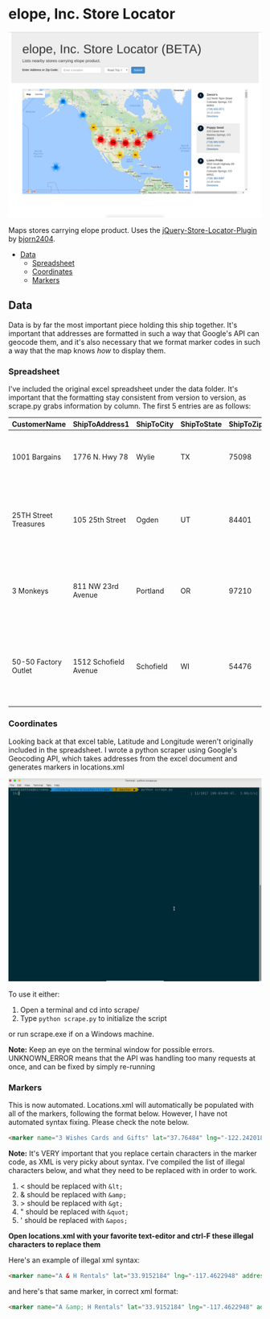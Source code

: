 # elope, Inc. Store Locator
![alt text](https://github.com/SebastianLloret/storelocator/blob/master/maintenance/img/0.png "Distribution Map")

Maps stores carrying elope product. Uses the [jQuery-Store-Locator-Plugin](https://github.com/bjorn2404/jQuery-Store-Locator-Plugin) by [bjorn2404](https://github.com/bjorn2404).

* [Data](#data)
  * [Spreadsheet](#spreadsheet)
  * [Coordinates](#coordinates)
  * [Markers](#markers)

## Data
Data is by far the most important piece holding this ship together. It's important that addresses are formatted in such a way that Google's API can geocode them, and it's also necessary that we format marker codes in such a way that the map knows _how_ to display them.

### Spreadsheet
I've included the original excel spreadsheet under the data folder. It's important that the formatting stay consistent from version to version, as scrape.py grabs information by column. The first 5 entries are as follows:

| CustomerName          | ShipToAddress1        | ShipToCity | ShipToState | ShipToZipCode | ShipToCountryCode | TelephoneNo    | url                          | Query                                                          |
|-----------------------|-----------------------|------------|-------------|---------------|-------------------|----------------|------------------------------|----------------------------------------------------------------|
| 1001 Bargains         | 1776 N. Hwy 78        | Wylie      | TX          | 75098         | US                | (972) 365-3497 | www.1001bargains.net         | 1001 Bargains 1776 N. Hwy 78, Wylie TX 75098                   |
| 25TH Street Treasures | 105 25th Street       | Ogden      | UT          | 84401         | US                | (801) 814-4341 | www.treasures.ogden25th.com/ | 25TH Street Treasures 105 25th Street, Ogden UT 84401          |
| 3 Monkeys             | 811 NW 23rd Avenue    | Portland   | OR          | 97210         | US                | (503) 888-3539 |                              | 3 Monkeys 811 NW 23rd Avenue, Portland OR 97210                |
| 50-50 Factory Outlet  | 1512 Schofield Avenue | Schofield  | WI          | 54476         | US                | (715) 355-4647 | www.5050factoryoutlet.com    | 50-50 Factory Outlet 1512 Schofield Avenue, Schofield WI 54476 |

### Coordinates
Looking back at that excel table, Latitude and Longitude weren't originally included in the spreadsheet. I wrote a python scraper using Google's Geocoding API, which takes addresses from the excel document and generates markers in locations.xml

![alt text](https://github.com/SebastianLloret/storelocator/blob/master/maintenance/img/1.png "Scraper.py in action")

To use it either:
1. Open a terminal and cd into scrape/
2. Type `python scrape.py` to initialize the script

or run scrape.exe if on a Windows machine.

**Note:** Keep an eye on the terminal window for possible errors. UNKNOWN_ERROR means that the API was handling too many requests at once, and can be fixed by simply re-running

### Markers
This is now automated. Locations.xml will automatically be populated with all of the markers, following the format below. However, I have not automated syntax fixing. Please check the note below.

```html
<marker name="3 Wishes Cards and Gifts" lat="37.76484" lng="-122.242018" address="1428 Park Street" city="Alameda" state="CA" postal="94501" country="USA" phone="(510) 523-4438" web="" />
```

**Note:** It's VERY important that you replace certain characters in the marker code, as XML is very picky about syntax. I've compiled the list of illegal characters below, and what they need to be replaced with in order to work.

1. < should be replaced with `&lt;`
2. & should be replaced with `&amp;`
3. &gt; should be replaced with `&gt;`
4. " should be replaced with `&quot;`
5. ' should be replaced with `&apos;`

**Open locations.xml with your favorite text-editor and ctrl-F these illegal characters to replace them**

Here's an example of illegal xml syntax:
```html
<marker name="A & H Rentals" lat="33.9152184" lng="-117.4622948" address="10241 Hole Avenue" city="Riverside" state="CA" postal="92503" country="USA" phone="(951) 689-0707" web="" />
```

and here's that same marker, in correct xml format:

```html
<marker name="A &amp; H Rentals" lat="33.9152184" lng="-117.4622948" address="10241 Hole Avenue" city="Riverside" state="CA" postal="92503" country="USA" phone="(951) 689-0707" web="" />
```
